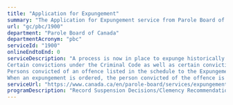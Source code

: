 ```yaml
---
title: "Application for Expungement"
summary: "The Application for Expungement service from Parole Board of Canada is not available end-to-end online, according to the GC Service Inventory."
url: "gc/pbc/1900"
department: "Parole Board of Canada"
departmentAcronym: "pbc"
serviceId: "1900"
onlineEndtoEnd: 0
serviceDescription: "A process is now in place to expunge historically unjust convictions, which includes eligible offences involving consensual sexual activity with a same-sex partner that would be lawful today.
Certain convictions under the Criminal Code as well as certain convictions under the National Defence Act are eligible for expungement.
Persons convicted of an offence listed in the schedule to the Expungement Act are eligible to submit an application to the PBC to have the record(s) of their conviction(s) expunged. If the person is deceased, an appropriate representative, such as a close family member or a trustee, can apply on their behalf.
When an expungement is ordered, the person convicted of the offence is deemed never to have been convicted of that offence."
serviceUrl: "https://www.canada.ca/en/parole-board/services/expungements/expungement.html"
programDescription: "Record Suspension Decisions/Clemency Recommendations"
---
```

